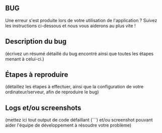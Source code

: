 ## BUG

Une erreur s'est produite lors de votre utilisation de l'application ? Suivez les instructions ci-dessous et nous vous aiderons au plus vite !

## Description du bug

(écrivez un résumé détaillé du bug encontré ainsi que toutes les étapes menant à celui-ci.)

## Étapes à reproduire

(détaillez les étapes à effectuer, ainsi que la configuration de votre ordinateur/serveur, afin de reproduire le bug)

## Logs et/ou screenshots

(mettez ici tout output de code défaillant (```) et/ou screenshot pouvant aider l'équipe de développement à résoudre votre problème)
